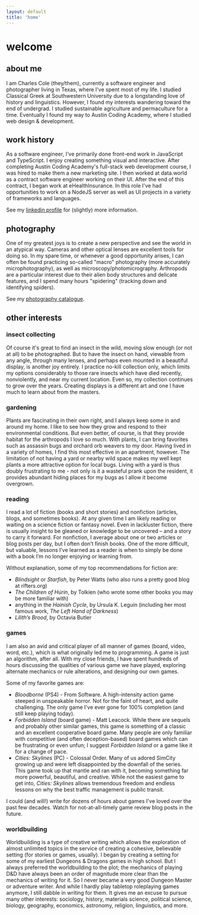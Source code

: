 ```yaml
---
layout: default
title: 'home'
---
```


# welcome

## about me

I am Charles Cole (they/them), currently a software engineer and photographer
living in Texas, where I've spent most of my life. I studied Classical Greek at
Southwestern University due to a longstanding love of history and linguistics.
However, I found my interests wandering toward the end of undergrad. I studied
sustainable agriculture and permaculture for a time. Eventually I found my way
to Austin Coding Academy, where I studied web design & development.

## work history

As a software engineer, I've primarily done front-end work in JavaScript and
TypeScript. I enjoy creating something visual and interactive. After completing
Austin Coding Academy's full-stack web development course, I was hired to make
them a new marketing site. I then worked at data.world as a contract software
engineer working on their UI. After the end of this contract, I began work at
eHealthInsurance. In this role I've had opportunities to work on a NodeJS server
as well as UI projects in a variety of frameworks and languages.

See my <a
        href="https://linkedin.com/in/char-cole"
        target="_blank"
        rel="noreferrer noopener"
        >linkedin profile</a
    > for (slightly) more information.

## photography

One of my greatest joys is to create a new perspective and see the world in an
atypical way. Cameras and other optical lenses are excellent tools for doing so.
In my spare time, or whenever a good opportunity arises, I can often be found
practicing so-called "macro" photography (more accurately microphotography), as
well as microscopy/photomicrography. Arthropods are a particular interest due to
their alien body structures and delicate features, and I spend many hours
"spidering" (tracking down and identifying spiders).

See my <a href="/photography">photography catalogue</a>.

## other interests

### insect collecting

Of course it's great to find an insect in the wild, moving slow enough (or not at all) to be photographed. But to have the insect on hand, viewable from any angle, through many lenses, and perhaps even mounted in a beautiful display, is another joy entirely. I practice no-kill collection only, which limits my options considerably to those rare insects which have died recently, nonviolently, and near my current location. Even so, my collection continues to grow over the years. Creating displays is a different art and one I have much to learn about from the masters.

### gardening

Plants are fascinating in their own right, and I always keep some in and around
my home. I like to see how they grow and respond to their environmental
conditions. But even better, of course, is that they provide habitat for the
arthropods I love so much. With plants, I can bring favorites such as assassin
bugs and orchard orb weavers to my door. Having lived in a variety of homes, I
find this most effective in an apartment, however. The limitation of not having
a yard or nearby wild space makes my well kept plants a more attractive option
for local bugs. Living with a yard is thus doubly frustrating to me - not only
is it a wasteful prank upon the resident, it provides abundant hiding places for
my bugs as I allow it become overgrown.

### reading

I read a lot of fiction (books and short stories) and nonfiction (articles, blogs, and sometimes books). At any given time I am likely reading or waiting on a science fiction or fantasy novel. Even in lackluster fiction, there is usually insight to be gleaned or knowledge to be uncovered – and a story to carry it forward. For nonfiction, I average about one or two articles or blog posts per day, but I often don’t finish books. One of the more difficult, but valuable, lessons I’ve learned as a reader is when to simply be done with a book I’m no longer enjoying or learning from.

Without explanation, some of my top recommendations for fiction are:
- _Blindsight_ or _Starfish_, by Peter Watts (who also runs a pretty good blog at rifters.org)
- _The Children of Húrin_, by Tolkien (who wrote some other books you may be more familiar with)
- anything in the _Hainish Cycle_, by Ursula K. Leguin (including her most famous work, _The Left Hand of Darkness_)
- _Lilith’s Brood_, by Octavia Butler

### games

I am also an avid and critical player of all manner of games (board, video,
word, etc.), which is what originally led me to programming. A game is just an
algorithm, after all. With my close friends, I have spent hundreds of hours
discussing the qualities of various game we have played, exploring alternate
mechanics or rule alterations, and designing our own games.

Some of my favorite games are:
- _Bloodborne_ (PS4) - From Software. A high-intensity action game steeped in unspeakable horror. Not for the faint of heart, and quite challenging. The only game I've ever gone for 100% completion (and still keep playing today).
- _Forbidden Island_ (board game) - Matt Leacock. While there are sequels and probably other similar games, this game is something of a classic and an excellent cooperative board game. Many people are only familiar with competitive (and often deception-based) board games which can be frustrating or even unfun; I suggest _Forbidden Island_ or a game like it for a change of pace.
- _Cities: Skylines_ (PC) - Colossal Order. Many of us adored SimCity growing up and were left disappointed by the downfall of the series. This game took up that mantle and ran with it, becoming something far more powerful, beautiful, and creative. While not the easiest game to get into, _Cities: Skylines_ allows tremendous freedom and endless lessons on why the best traffic management is public transit.

I could (and will!) write for dozens of hours about games I've loved over the past few decades. Watch for not-at-all-timely game review blog posts in the future.

### worldbuilding

Worldbuilding is a type of creative writing which allows the exploration of
almost unlimited topics in the service of creating a cohesive, believable
setting (for stories or games, usually). I began by creating a setting for some
of my earliest Dungeons & Dragons games in high school. But I always preferred
the worldbuilding to the plot; the mechanics of playing D&D have always been an
order of magnitude more clear than the mechanics of writing for it. So I never
became a very good Dungeon Master or adventure writer. And while I hardly play
tabletop roleplaying games anymore, I still dabble in writing for them. It gives
me an excuse to pursue many other interests: sociology, history, materials
science, political science, biology, geography, economics, astronomy, religion,
linguistics, and more.
